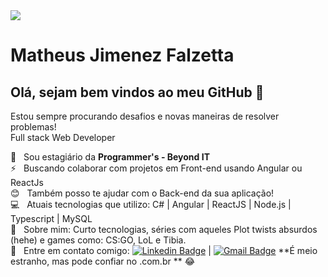 <img width="auto" src="https://technosoftacademy.io/wp-content/uploads/2018/08/web-developement-banner.png">


# Matheus Jimenez Falzetta

## Olá, sejam bem vindos ao meu GitHub 👋
Estou sempre procurando desafios e novas maneiras de resolver problemas!
<br/>  Full stack Web Developer

 :star2:  &nbsp; Sou estagiário da **Programmer's - Beyond IT**
 <br/> :zap: &nbsp; Buscando colaborar com projetos em Front-end usando Angular ou ReactJs
 <br/> :blush: &nbsp; Também posso te ajudar com o Back-end da sua aplicação!
 <br/> :computer: &nbsp; Atuais tecnologias que utilizo: C# | Angular | ReactJS | Node.js | Typescript | MySQL
 <br/> 💬  &nbsp; Sobre mim: Curto tecnologias, séries com aqueles Plot twists absurdos (hehe) e games como: CS:GO, LoL e Tibia.
 <br/> :email: &nbsp; Entre em contato comigo: [![Linkedin Badge](https://img.shields.io/badge/-MatheusJimenezFalzetta-blue?style=flat-square&logo=Linkedin&logoColor=white&link=https://www.linkedin.com/in/matheus-jimenez-falzetta-55b09117b/)](https://www.linkedin.com/in/matheus-jimenez-falzetta-55b09117b/) 
| 
[![Gmail Badge](https://img.shields.io/badge/-matheus.jimenez@hotmail.com.br-c14438?style=flat-square&logo=Gmail&logoColor=white&link=mailto:matheus.jimenez@hotmail.com.br)](mailto:matheus.jimenez@hotmail.com.br) **É meio estranho, mas pode confiar no .com.br ** :joy:
